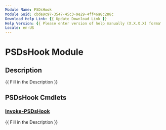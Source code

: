 ```yaml
---
Module Name: PSDsHook
Module Guid: cbde9c97-3547-45c3-9e29-4ff46a8c288c
Download Help Link: {{ Update Download Link }}
Help Version: {{ Please enter version of help manually (X.X.X.X) format }}
Locale: en-US
---
```


# PSDsHook Module
## Description
{{ Fill in the Description }}

## PSDsHook Cmdlets
### [Invoke-PSDsHook](Invoke-PSDsHook.md)
{{ Fill in the Description }}

